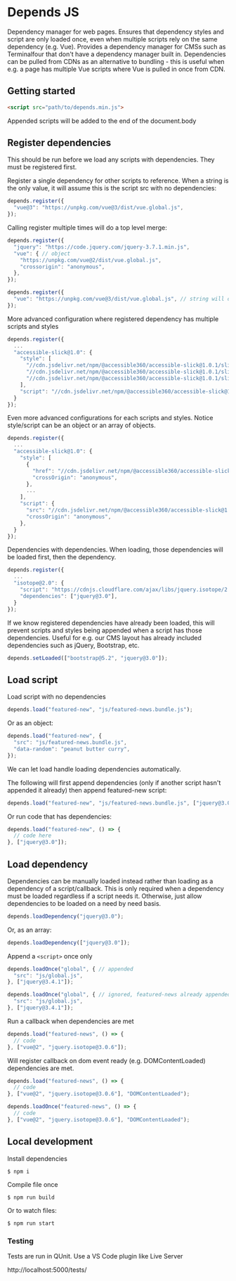 # Depends JS

Dependency manager for web pages. Ensures that dependency styles and script are only loaded once, even when multiple scripts rely on the same dependency (e.g. Vue). Provides a dependency manager for CMSs such as Terminalfour that don't have a dependency manager built in. Dependencies can be pulled from CDNs as an alternative to bundling - this is useful when e.g. a page has multiple Vue scripts where Vue is pulled in once from CDN.

## Getting started

```html
<script src="path/to/depends.min.js">
```

Appended scripts will be added to the end of the document.body

## Register dependencies

This should be run before we load any scripts with dependencies. They must be registered first.

Register a single dependency for other scripts to reference. When a string is the only value, it will assume this is the script src with no dependencies:

```javascript
depends.register({
  "vue@3": "https://unpkg.com/vue@3/dist/vue.global.js",
});
```

Calling register multiple times will do a top level merge:

```javascript
depends.register({
  "jquery": "https://code.jquery.com/jquery-3.7.1.min.js",
  "vue": { // object
    "https://unpkg.com/vue@2/dist/vue.global.js",
    "crossorigin": "anonymous",
  },
});

depends.register({
  "vue": "https://unpkg.com/vue@3/dist/vue.global.js", // string will overwrite object
});
```

More advanced configuration where registered dependency has multiple scripts and styles

```javascript
depends.register({
  ...
  "accessible-slick@1.0": {
    "style": [
      "//cdn.jsdelivr.net/npm/@accessible360/accessible-slick@1.0.1/slick/slick.min.css"
      "//cdn.jsdelivr.net/npm/@accessible360/accessible-slick@1.0.1/slick/accessible-slick-theme.min.css"
      "//cdn.jsdelivr.net/npm/@accessible360/accessible-slick@1.0.1/slick/slick-theme.min.css"
    ],
    "script": "//cdn.jsdelivr.net/npm/@accessible360/accessible-slick@1.0.1/slick/slick.min.js",
  }
});
```

Even more advanced configurations for each scripts and styles. Notice style/script can be an object or an array of objects.

```javascript
depends.register({
  ...
  "accessible-slick@1.0": {
    "style": [
      {
        "href": "//cdn.jsdelivr.net/npm/@accessible360/accessible-slick@1.0.1/slick/slick-theme.min.css",
        "crossOrigin": "anonymous",
      },
      ...
    ],
    "script": {
      "src": "//cdn.jsdelivr.net/npm/@accessible360/accessible-slick@1.0.1/slick/slick.min.js",
      "crossOrigin": "anonymous",
    },
  }
});
```

Dependencies with dependencies. When loading, those dependencies will be loaded first, then the dependency.

```javascript
depends.register({
  ...
  "isotope@2.0": {
    "script": "https://cdnjs.cloudflare.com/ajax/libs/jquery.isotope/2.0.1/isotope.pkgd.min.js",
    "dependencies": ["jquery@3.0"],
  }
});
```

If we know registered dependencies have already been loaded, this will prevent scripts and styles being appended when a script has those dependencies. Useful for e.g. our CMS layout has already included dependencies such as jQuery, Bootstrap, etc.

```javascript
depends.setLoaded(["bootstrap@5.2", "jquery@3.0"]);
```

## Load script

Load script with no dependencies

```javascript
depends.load("featured-new", "js/featured-news.bundle.js");
```

Or as an object:

```javascript
depends.load("featured-new", {
  "src": "js/featured-news.bundle.js",
  "data-random": "peanut butter curry",
});
```

We can let load handle loading dependencies automatically. 

The following will first append dependencies (only if another script hasn't appended it already) then append featured-new script:

```javascript
depends.load("featured-new", "js/featured-news.bundle.js", ["jquery@3.0"]);
```

Or run code that has dependencies:

```javascript
depends.load("featured-new", () => {
  // code here
}, ["jquery@3.0"]);
```

## Load dependency

Dependencies can be manually loaded instead rather than loading as a dependency of a script/callback. This is only required when a dependency must be loaded regardless if a script needs it. Otherwise, just allow dependencies to be loaded on a need by need basis.

```javascript
depends.loadDependency("jquery@3.0");
```

Or, as an array:

```javascript
depends.loadDependency(["jquery@3.0"]);
```












Append a `<script>` once only

```javascript
depends.loadOnce("global", { // appended
  "src": "js/global.js",
}, ["jquery@3.4.1"]);

depends.loadOnce("global", { // ignored, featured-news already appended
  "src": "js/global.js",
}, ["jquery@3.4.1"]);
```

Run a callback when dependencies are met

```javascript
depends.load("featured-news", () => {
  // code
}, ["vue@2", "jquery.isotope@3.0.6"]);
```

Will register callback on dom event ready (e.g. DOMContentLoaded) dependencies are met.

```javascript
depends.load("featured-news", () => {
  // code
}, ["vue@2", "jquery.isotope@3.0.6"], "DOMContentLoaded");

depends.loadOnce("featured-news", () => {
  // code
}, ["vue@2", "jquery.isotope@3.0.6"], "DOMContentLoaded");
```

## Local development

Install dependencies

```
$ npm i
```

Compile file once

```
$ npm run build
```

Or to watch files:

```
$ npm run start
```

### Testing

Tests are run in QUnit. Use a VS Code plugin like Live Server

http://localhost:5000/tests/